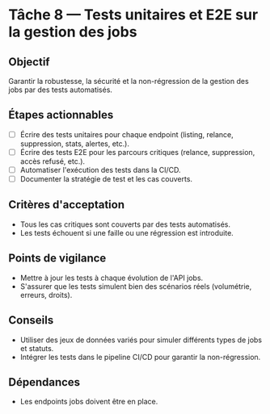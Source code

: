 # Tâche 8 — Tests unitaires et E2E sur la gestion des jobs

## Objectif
Garantir la robustesse, la sécurité et la non-régression de la gestion des jobs par des tests automatisés.

## Étapes actionnables
- [ ] Écrire des tests unitaires pour chaque endpoint (listing, relance, suppression, stats, alertes, etc.).
- [ ] Écrire des tests E2E pour les parcours critiques (relance, suppression, accès refusé, etc.).
- [ ] Automatiser l'exécution des tests dans la CI/CD.
- [ ] Documenter la stratégie de test et les cas couverts.

## Critères d'acceptation
- Tous les cas critiques sont couverts par des tests automatisés.
- Les tests échouent si une faille ou une régression est introduite.

## Points de vigilance
- Mettre à jour les tests à chaque évolution de l'API jobs.
- S'assurer que les tests simulent bien des scénarios réels (volumétrie, erreurs, droits).

## Conseils
- Utiliser des jeux de données variés pour simuler différents types de jobs et statuts.
- Intégrer les tests dans le pipeline CI/CD pour garantir la non-régression.

## Dépendances
- Les endpoints jobs doivent être en place. 